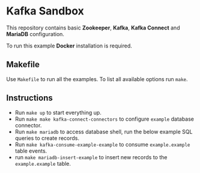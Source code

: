 # Kafka Sandbox

This repository contains basic **Zookeeper**, **Kafka**, **Kafka Connect** and **MariaDB** configuration.

To run this example **Docker** installation is required.

## Makefile

Use `Makefile` to run all the examples. To list all available options run `make`.

## Instructions

- Run `make up` to start everything up.
- Run `make make kafka-connect-connectors` to configure `example` database connector.
- Run `make mariadb` to access database shell, run the below example SQL queries to create records. 
- Run `make kafka-consume-example-example` to consume `example.example` table events.
- run `make mariadb-insert-example` to insert new records to the `example.example` table.

